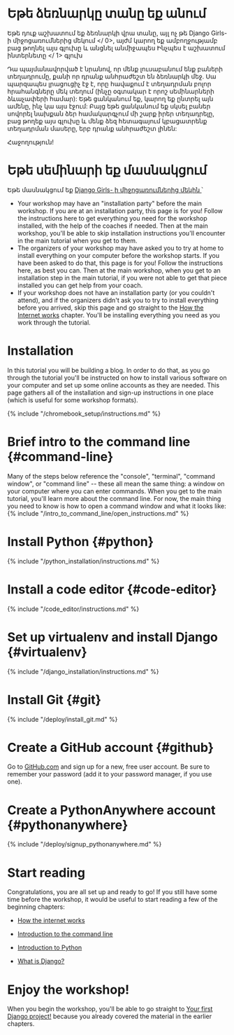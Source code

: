 # Եթե ​​ձեռնարկը տանը եք անում

Եթե ​​դուք աշխատում եք ձեռնարկի վրա տանը, այլ ոչ թե  Django Girls- ի միջոցառումներից մեկում </ 0>, այժմ կարող եք ամբողջությամբ բաց թողնել այս գլուխը և անցնել անմիջապես  Ինչպես է աշխատում ինտերնետը </ 1> գլուխ</p> 

Դա պայմանավորված է նրանով, որ մենք լուսաբանում ենք բաների տեղադրումը, քանի որ դրանք անհրաժեշտ են ձեռնարկի մեջ. Սա պարզապես լրացուցիչ էջ է, որը հավաքում է տեղադրման բոլոր հրահանգները մեկ տեղում (ինչը օգտակար է որոշ սեմինարների ձևաչափերի համար): Եթե ցանկանում եք, կարող եք ընտրել այն ամենը, ինչ կա այս էջում: Բայց եթե ցանկանում եք սկսել բաներ սովորել նախքան ձեր համակարգչում մի շարք իրեր տեղադրելը, բաց թողեք այս գլուխը և մենք ձեզ հետագայում կբացատրենք տեղադրման մասերը, երբ դրանք անհրաժեշտ լինեն:

Հաջողություն!

# Եթե ​​սեմինարի եք մասնակցում

Եթե ​​մասնակցում եք [ Django Girls- ի միջոցառումներից մեկին ](https://djangogirls.org/events/) ՝

* Your workshop may have an "installation party" before the main workshop. If you are at an installation party, this page is for you! Follow the instructions here to get everything you need for the workshop installed, with the help of the coaches if needed. Then at the main workshop, you'll be able to skip installation instructions you'll encounter in the main tutorial when you get to them.
* The organizers of your workshop may have asked you to try at home to install everything on your computer before the workshop starts. If you have been asked to do that, this page is for you! Follow the instructions here, as best you can. Then at the main workshop, when you get to an installation step in the main tutorial, if you were not able to get that piece installed you can get help from your coach.
* If your workshop does not have an installation party (or you couldn't attend), and if the organizers didn't ask you to try to install everything before you arrived, skip this page and go straight to the [How the Internet works](../how_the_internet_works/README.md) chapter. You'll be installing everything you need as you work through the tutorial.

# Installation

In this tutorial you will be building a blog. In order to do that, as you go through the tutorial you'll be instructed on how to install various software on your computer and set up some online accounts as they are needed. This page gathers all of the installation and sign-up instructions in one place (which is useful for some workshop formats).

<!--sec data-title="Chromebook setup (if you're using one)"
data-id="chromebook_setup" data-collapse=true ces--> {% include "/chromebook_setup/instructions.md" %}

<!--endsec-->

# Brief intro to the command line {#command-line}

Many of the steps below reference the "console", "terminal", "command window", or "command line" -- these all mean the same thing: a window on your computer where you can enter commands. When you get to the main tutorial, you'll learn more about the command line. For now, the main thing you need to know is how to open a command window and what it looks like: {% include "/intro_to_command_line/open_instructions.md" %}

# Install Python {#python}

{% include "/python_installation/instructions.md" %}

# Install a code editor {#code-editor}

{% include "/code_editor/instructions.md" %}

# Set up virtualenv and install Django {#virtualenv}

{% include "/django_installation/instructions.md" %}

# Install Git {#git}

{% include "/deploy/install_git.md" %}

# Create a GitHub account {#github}

Go to [GitHub.com](https://www.github.com) and sign up for a new, free user account. Be sure to remember your password (add it to your password manager, if you use one).

# Create a PythonAnywhere account {#pythonanywhere}

{% include "/deploy/signup_pythonanywhere.md" %}

# Start reading

Congratulations, you are all set up and ready to go! If you still have some time before the workshop, it would be useful to start reading a few of the beginning chapters:

* [How the internet works](../how_the_internet_works/README.md)

* [Introduction to the command line](../intro_to_command_line/README.md)

* [Introduction to Python](../python_introduction/README.md)

* [What is Django?](../django/README.md)

# Enjoy the workshop!

When you begin the workshop, you'll be able to go straight to [Your first Django project!](../django_start_project/README.md) because you already covered the material in the earlier chapters.